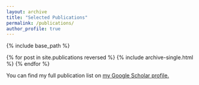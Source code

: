 ```yaml
---
layout: archive
title: "Selected Publications"
permalink: /publications/
author_profile: true
---
```


{% include base_path %}

{% for post in site.publications reversed %}
  {% include archive-single.html %}
{% endfor %}

You can find my full publication list on <u><a href="{{author.googlescholar}}">my Google Scholar profile</a>.</u>
